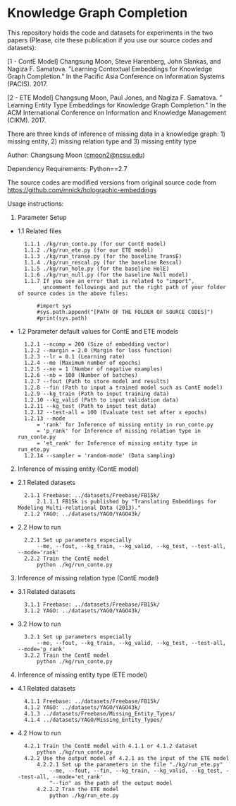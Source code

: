 # Knowledge Graph Completion

This repository holds the code and datasets for experiments in the two papers (Please, cite these publication if you use our source codes and datasets):

[1 - ContE Model] Changsung Moon, Steve Harenberg, John Slankas, and Nagiza F. Samatova. ”Learning Contextual Embeddings for Knowledge Graph Completion." In the Pacific Asia Conference on Information Systems (PACIS). 2017. 

[2 - ETE Model] Changsung Moon, Paul Jones, and Nagiza F. Samatova. ” Learning Entity Type Embeddings for Knowledge Graph Completion." In the ACM International Conference on Information and Knowledge Management (CIKM). 2017.


There are three kinds of inference of missing data in a knowledge graph: 1) missing entity, 2) missing relation type and 3) missing entity type


Author: Changsung Moon (cmoon2@ncsu.edu)


Dependency Requirements: Python==2.7


The source codes are modified versions from original source code from https://github.com/mnick/holographic-embeddings



Usage instructions:

1. Parameter Setup
	
* 1.1 Related files

		1.1.1 ./kg/run_conte.py (for our ContE model)
		1.1.2 ./kg/run_ete.py (for our ETE model)
		1.1.3 ./kg/run_transe.py (for the baseline TransE)
		1.1.4 ./kg/run_rescal.py (for the baseline Rescal)
		1.1.5 ./kg/run_hole.py (for the baseline HolE)
		1.1.6 ./kg/run_null.py (for the baseline Null model)
		1.1.7 If you see an error that is related to "import", 
		      uncomment followings and put the right path of your folder of source codes in the above files:
			
			#import sys
			#sys.path.append("[PATH OF THE FOLDER OF SOURCE CODES]")
			#print(sys.path)

* 1.2 Parameter default values for ContE and ETE models

		1.2.1 --ncomp = 200 (Size of embedding vector)
		1.2.2 --margin = 2.0 (Margin for loss function)
		1.2.3 --lr = 0.1 (Learning rate)
		1.2.4 --me (Maximum number of epochs)
		1.2.5 --ne = 1 (Number of negative examples)
		1.2.6 --nb = 100 (Number of batches)
		1.2.7 --fout (Path to store model and results)
		1.2.8 --fin (Path to input a trained model such as ContE model)
		1.2.9 --kg_train (Path to input training data)
		1.2.10 --kg_valid (Path to input validation data)
		1.2.11 --kg_test (Path to input test data)
		1.2.12 --test-all = 100 (Evaluate test set after x epochs)
		1.2.13 --mode 
			= 'rank' for Inference of missing entity in run_conte.py
			= 'p_rank' for Inference of missing relation type in run_conte.py
			= 'et_rank' for Inference of missing entity type in run_ete.py
		1.2.14 --sampler = 'random-mode' (Data sampling)

2. Inference of missing entity (ContE model)

* 2.1 Related datasets

		2.1.1 Freebase: ../datasets/Freebase/FB15k/
			2.1.1.1 FB15k is published by "Translating Embeddings for Modeling Multi-relational Data (2013)."
		2.1.2 YAGO: ../datasets/YAGO/YAGO43k/

* 2.2 How to run

		2.2.1 Set up parameters especially
			--me, --fout, --kg_train, --kg_valid, --kg_test, --test-all, --mode='rank'
		2.2.2 Train the ContE model
			python ./kg/run_conte.py

3. Inference of missing relation type (ContE model)

* 3.1 Related datasets

		3.1.1 Freebase: ../datasets/Freebase/FB15k/
		3.1.2 YAGO: ../datasets/YAGO/YAGO43k/

* 3.2 How to run

		3.2.1 Set up parameters especially
			--me, --fout, --kg_train, --kg_valid, --kg_test, --test-all, --mode='p_rank'
		3.2.2 Train the ContE model
			python ./kg/run_conte.py

4. Inference of missing entity type (ETE model)

* 4.1 Related datasets

		4.1.1 Freebase: ../datasets/Freebase/FB15k/
		4.1.2 YAGO: ../datasets/YAGO/YAGO43k/
		4.1.3 ../datasets/Freebase/Missing_Entity_Types/
		4.1.4 ../datasets/YAGO/Missing_Entity_Types/
	
* 4.2 How to run

		4.2.1 Train the ContE model with 4.1.1 or 4.1.2 dataset
			python ./kg/run_conte.py
		4.2.2 Use the output model of 4.2.1 as the input of the ETE model
			4.2.2.1 Set up the parameters in the file "./kg/run_ete.py"
				--me, --fout, --fin, --kg_train, --kg_valid, --kg_test, --test-all, --mode='et_rank'
				"--fin" as the path of the output model 
			4.2.2.2 Tran the ETE model
				python ./kg/run_ete.py


